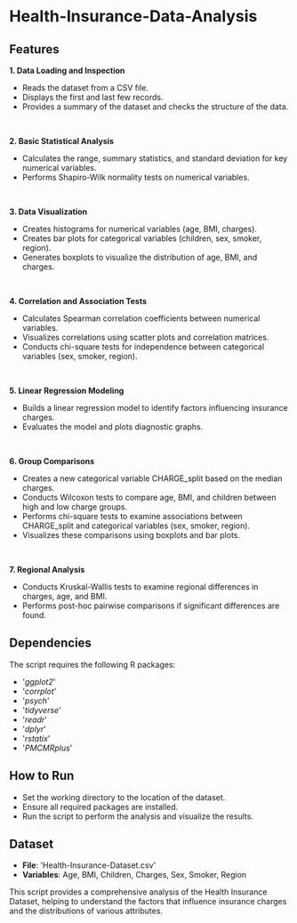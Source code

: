 # Health-Insurance-Data-Analysis

## Features
**1. Data Loading and Inspection**
* Reads the dataset from a CSV file.
* Displays the first and last few records.
* Provides a summary of the dataset and checks the structure of the data.
<br>

**2. Basic Statistical Analysis**
* Calculates the range, summary statistics, and standard deviation for key numerical variables.
* Performs Shapiro-Wilk normality tests on numerical variables.
<br>

**3. Data Visualization**
* Creates histograms for numerical variables (age, BMI, charges).
* Creates bar plots for categorical variables (children, sex, smoker, region).
* Generates boxplots to visualize the distribution of age, BMI, and charges.
<br>

**4. Correlation and Association Tests**
* Calculates Spearman correlation coefficients between numerical variables.
* Visualizes correlations using scatter plots and correlation matrices.
* Conducts chi-square tests for independence between categorical variables (sex, smoker, region).
<br>

**5. Linear Regression Modeling**
* Builds a linear regression model to identify factors influencing insurance charges.
* Evaluates the model and plots diagnostic graphs.
<br>

**6. Group Comparisons**
* Creates a new categorical variable CHARGE_split based on the median charges.
* Conducts Wilcoxon tests to compare age, BMI, and children between high and low charge groups.
* Performs chi-square tests to examine associations between CHARGE_split and categorical variables (sex, smoker, region).
* Visualizes these comparisons using boxplots and bar plots.
<br>

**7. Regional Analysis**
* Conducts Kruskal-Wallis tests to examine regional differences in charges, age, and BMI.
* Performs post-hoc pairwise comparisons if significant differences are found.

## Dependencies
The script requires the following R packages:
* '*ggplot2*'
* '*corrplot*'
* '*psych*'
* '*tidyverse*'
* '*readr*'
* '*dplyr*'
* '*rstatix*'
* '*PMCMRplus*'

## How to Run
* Set the working directory to the location of the dataset.
* Ensure all required packages are installed.
* Run the script to perform the analysis and visualize the results.

## Dataset
* **File**: 'Health-Insurance-Dataset.csv'
* **Variables**: Age, BMI, Children, Charges, Sex, Smoker, Region


This script provides a comprehensive analysis of the Health Insurance Dataset, helping to understand the factors that influence insurance charges and the distributions of various attributes.
